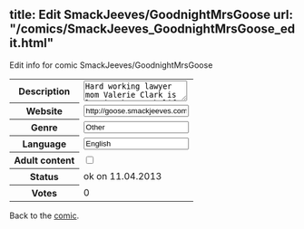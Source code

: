 title: Edit SmackJeeves/GoodnightMrsGoose
url: "/comics/SmackJeeves_GoodnightMrsGoose_edit.html"
---
Edit info for comic SmackJeeves/GoodnightMrsGoose

<form name="comic" action="http://gaepostmail.appengine.com/comic" name="post">
<table class="comicinfo">
<tr>
<th>Description</th><td><textarea name="description">Hard working lawyer mom Valerie Clark is letting her work life overcome her family life. However after a magical encounter, she gets the chance to rediscover her childhood and also help cleanse her world of odd creatures.</textarea></td>
</tr>
<tr>
<th>Website</th><td><input type="text" name="url" value="http://goose.smackjeeves.com/comics/"/></td>
</tr>
<tr>
<th>Genre</th><td><input type="text" name="genre" value="Other"/></td>
</tr>
<tr>
<th>Language</th><td><input type="text" name="language" value="English"/></td>
</tr>
<tr>
<th>Adult content</th><td><input type="checkbox" name="adult" value="adult" /></td>
</tr>
<tr>
<th>Status</th><td>ok on 11.04.2013</td>
</tr>
<tr>
<th>Votes</th><td>0</div></td>
</tr>
</table>
</form>

Back to the [comic](/comics/SmackJeeves_GoodnightMrsGoose.html).

